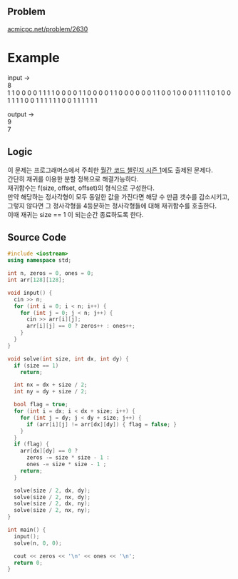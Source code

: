 ## Problem
[acmicpc.net/problem/2630]   
   
# Example
input ->   
8   
1 1 0 0 0 0 1 1
1 1 0 0 0 0 1 1
0 0 0 0 1 1 0 0
0 0 0 0 1 1 0 0
1 0 0 0 1 1 1 1
0 1 0 0 1 1 1 1
0 0 1 1 1 1 1 1
0 0 1 1 1 1 1 1
   
output ->   
9   
7   
   
## Logic
이 문제는 프로그래머스에서 주최한 [월간 코드 챌린지 시즌 1]에도 출제된 문제다.   
간단히 재귀를 이용한 분할 정복으로 해결가능하다.   
재귀함수는 f(size, offset, offset)의 형식으로 구성한다.   
만약 해당하는 정사각형이 모두 동일한 값을 가진다면 해당 수 만큼 갯수를 감소시키고,   
그렇지 않다면 그 정사각형을 4등분하는 정사각형들에 대해 재귀함수를 호출한다.   
이때 재귀는 size == 1 이 되는순간 종료하도록 한다.   

## Source Code
``` cpp
#include <iostream>
using namespace std;

int n, zeros = 0, ones = 0;
int arr[128][128];

void input() {
  cin >> n;
  for (int i = 0; i < n; i++) {
    for (int j = 0; j < n; j++) {
      cin >> arr[i][j];
      arr[i][j] == 0 ? zeros++ : ones++;
    }
  }
}

void solve(int size, int dx, int dy) {
  if (size == 1)
    return;

  int nx = dx + size / 2;
  int ny = dy + size / 2;

  bool flag = true;
  for (int i = dx; i < dx + size; i++) {
    for (int j = dy; j < dy + size; j++) {
      if (arr[i][j] != arr[dx][dy]) { flag = false; }
    }
  }
  if (flag) {
    arr[dx][dy] == 0 ?
      zeros -= size * size - 1 :
      ones -= size * size - 1 ;
    return;
  }

  solve(size / 2, dx, dy);
  solve(size / 2, nx, dy);
  solve(size / 2, dx, ny);
  solve(size / 2, nx, ny);
}

int main() {
  input();
  solve(n, 0, 0);

  cout << zeros << '\n' << ones << '\n';
  return 0;
}

```

[acmicpc.net/problem/2630]: acmicpc.net/problem/2630
[월간 코드 챌린지 시즌 1]: https://programmers.co.kr/learn/courses/30/lessons/68936

